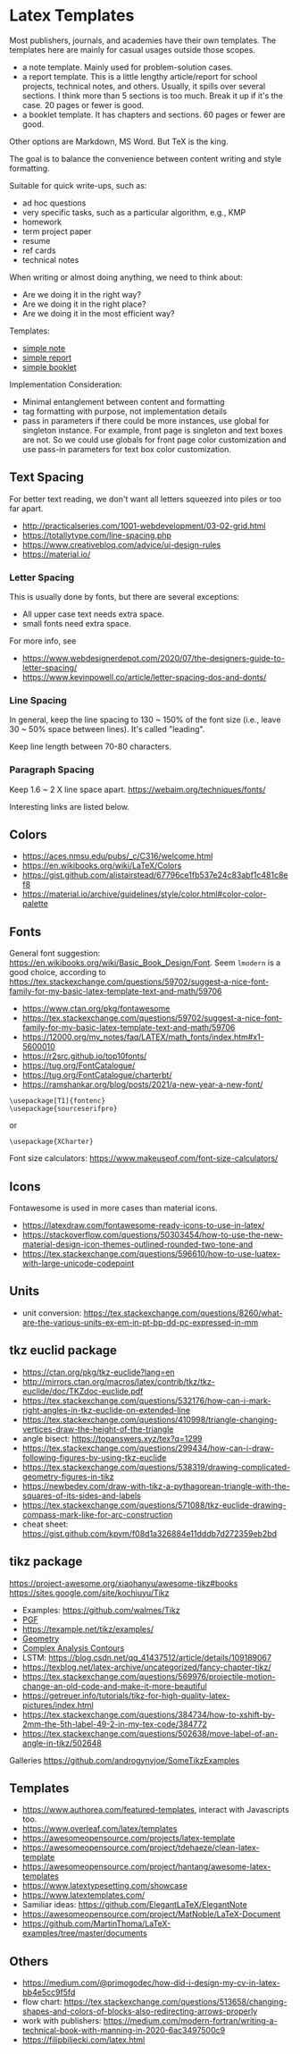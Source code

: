 # Latex Templates

Most publishers, journals, and academies have their own templates. The 
templates here are mainly for casual usages outside those scopes.
- a note template. Mainly used for problem-solution cases.
- a report template. This is a little lengthy article/report for school 
  projects, technical notes, and others. Usually, it spills over several 
  sections. I think more than 5 sections is too much. Break it up if it's 
  the case. 20 pages or fewer is good.
- a booklet template. It has chapters and sections. 60 pages or fewer are good.

Other options are Markdown, MS Word. But TeX is the king.

The goal is to balance the convenience between content writing and style
formatting.

Suitable for quick write-ups, such as:
- ad hoc questions
- very specific tasks, such as a particular algorithm, e.g., KMP
- homework
- term project paper
- resume
- ref cards
- technical notes

When writing or almost doing anything, we need to think about:
- Are we doing it in the right way?
- Are we doing it in the right place?
- Are we doing it in the most efficient way?

Templates:
- [simple note](simple-note/README.md)
- [simple report](simple-report/README.md)
- [simple booklet](simple-booklet/README.md)

Implementation Consideration:
- Minimal entanglement between content and formatting
- tag formatting with purpose, not implementation details
- pass in parameters if there could be more instances, use global for singleton 
  instance. For example, front page is singleton and text boxes are not. So we
  could use globals for front page color customization and use pass-in 
  parameters for text box color customization.

## Text Spacing
For better text reading, we don't want all letters squeezed into piles or too far apart.
- http://practicalseries.com/1001-webdevelopment/03-02-grid.html
- https://totallytype.com/line-spacing.php
- https://www.creativebloq.com/advice/ui-design-rules
- https://material.io/

### Letter Spacing
This is usually done by fonts, but there are several exceptions:
- All upper case text needs extra space.
- small fonts need extra space.

For more info, see
- https://www.webdesignerdepot.com/2020/07/the-designers-guide-to-letter-spacing/
- https://www.kevinpowell.co/article/letter-spacing-dos-and-donts/

### Line Spacing
In general, keep the line spacing to 130 ~ 150% of the font size (i.e., leave 30 ~ 50% space between lines).
It's called "leading".

Keep line length between 70-80 characters.

### Paragraph Spacing
Keep 1.6 ~ 2 X line space apart.
https://webaim.org/techniques/fonts/


Interesting links are listed below.

## Colors

- https://aces.nmsu.edu/pubs/_c/C316/welcome.html
- https://en.wikibooks.org/wiki/LaTeX/Colors
- https://gist.github.com/alistairstead/67796ce1fb537e24c83abf1c481c8ef8
- https://material.io/archive/guidelines/style/color.html#color-color-palette



## Fonts
General font suggestion: https://en.wikibooks.org/wiki/Basic_Book_Design/Font. 
Seem ```lmodern``` is a good choice, according to 
https://tex.stackexchange.com/questions/59702/suggest-a-nice-font-family-for-my-basic-latex-template-text-and-math/59706
- https://www.ctan.org/pkg/fontawesome
- https://tex.stackexchange.com/questions/59702/suggest-a-nice-font-family-for-my-basic-latex-template-text-and-math/59706
- https://12000.org/my_notes/faq/LATEX/math_fonts/index.htm#x1-5600010
- https://r2src.github.io/top10fonts/
- https://tug.org/FontCatalogue/
- https://tug.org/FontCatalogue/charterbt/
- https://ramshankar.org/blog/posts/2021/a-new-year-a-new-font/

```
\usepackage[T1]{fontenc}
\usepackage{sourceserifpro}
```
or

```\usepackage{XCharter}```

Font size calculators: https://www.makeuseof.com/font-size-calculators/

## Icons
Fontawesome is used in more cases than material icons.
- https://latexdraw.com/fontawesome-ready-icons-to-use-in-latex/
- https://stackoverflow.com/questions/50303454/how-to-use-the-new-material-design-icon-themes-outlined-rounded-two-tone-and
- https://tex.stackexchange.com/questions/596610/how-to-use-luatex-with-large-unicode-codepoint

## Units

- unit conversion: https://tex.stackexchange.com/questions/8260/what-are-the-various-units-ex-em-in-pt-bp-dd-pc-expressed-in-mm


## tkz euclid package

- https://ctan.org/pkg/tkz-euclide?lang=en
- http://mirrors.ctan.org/macros/latex/contrib/tkz/tkz-euclide/doc/TKZdoc-euclide.pdf
- https://tex.stackexchange.com/questions/532176/how-can-i-mark-right-angles-in-tkz-euclide-on-extended-line
- https://tex.stackexchange.com/questions/410998/triangle-changing-vertices-draw-the-height-of-the-triangle
- angle bisect: https://topanswers.xyz/tex?q=1299
- https://tex.stackexchange.com/questions/299434/how-can-i-draw-following-figures-by-using-tkz-euclide
- https://tex.stackexchange.com/questions/538319/drawing-complicated-geometry-figures-in-tikz
- https://newbedev.com/draw-with-tikz-a-pythagorean-triangle-with-the-squares-of-its-sides-and-labels
- https://tex.stackexchange.com/questions/571088/tkz-euclide-drawing-compass-mark-like-for-arc-construction
- cheat sheet: https://gist.github.com/kpym/f08d1a326884e11dddb7d272359eb2bd

## tikz package
https://project-awesome.org/xiaohanyu/awesome-tikz#books
https://sites.google.com/site/kochiuyu/Tikz

- Examples: https://github.com/walmes/Tikz
- [PGF](https://github.com/pgf-tikz/pgf)
- https://texample.net/tikz/examples/
- [Geometry](https://texample.net/tikz/examples/area/geometry/)
- [Complex Analysis Contours](https://sagodev.com/how-to-draw-these-closed-contours-diagrams-using-tikz-or-pstricks/)
- LSTM: https://blog.csdn.net/qq_41437512/article/details/109189067
- https://texblog.net/latex-archive/uncategorized/fancy-chapter-tikz/
- https://tex.stackexchange.com/questions/569976/projectile-motion-change-an-old-code-and-make-it-more-beautiful
- https://getreuer.info/tutorials/tikz-for-high-quality-latex-pictures/index.html
- https://tex.stackexchange.com/questions/384734/how-to-xshift-by-2mm-the-5th-label-49-2-in-my-tex-code/384772
- https://tex.stackexchange.com/questions/502638/move-label-of-an-angle-in-tikz/502648

Galleries
https://github.com/androgynyjoe/SomeTikzExamples
## Templates

- https://www.authorea.com/featured-templates, interact with Javascripts too.
- https://www.overleaf.com/latex/templates
- https://awesomeopensource.com/projects/latex-template
- https://awesomeopensource.com/project/tdehaeze/clean-latex-template
- https://awesomeopensource.com/project/hantang/awesome-latex-templates
- https://www.latextypesetting.com/showcase
- https://www.latextemplates.com/
- Samiliar ideas: https://github.com/ElegantLaTeX/ElegantNote
- https://awesomeopensource.com/project/MatNoble/LaTeX-Document
- https://github.com/MartinThoma/LaTeX-examples/tree/master/documents

## Others

- https://medium.com/@primogodec/how-did-i-design-my-cv-in-latex-bb4e5cc9f5fd
- flow chart: https://tex.stackexchange.com/questions/513658/changing-shapes-and-colors-of-blocks-also-redirecting-arrows-properly
- work with publishers: https://medium.com/modern-fortran/writing-a-technical-book-with-manning-in-2020-6ac3497500c9
- https://filipbiljecki.com/latex.html

